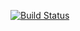 [![Build Status](https://travis-ci.org/reyesruiz/PizzaDriver.svg?branch=master)](https://travis-ci.org/reyesruiz/PizzaDriver)

